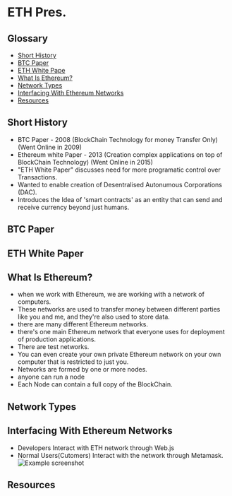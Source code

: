 # ETH Pres.


## Glossary
* [Short History](#short-history)
* [BTC Paper](#btc-paper)
* [ETH White Pape](#eth-whitepaper)
* [What Is Ethereum?](#what-is-ethereum)
* [Network Types](#network-types)
* [Interfacing With Ethereum Networks](#interfacing-with-ethereum-networks)
* [Resources](#resources)



## Short History
- BTC Paper - 2008 (BlockChain Technology for money Transfer Only) (Went Online in 2009)
- Ethereum white Paper - 2013 (Creation complex applications on top of BlockChain Technology) (Went Online in 2015)
- "ETH White Paper" discusses need for more programatic control over Transactions.
- Wanted to enable creation of Desentralised Autonumous Corporations (DAC).
- Introduces the Idea of 'smart contracts' as an entity that can send and receive currency beyond just humans. 


## BTC Paper


## ETH White Paper


## What Is Ethereum?
- when we work with Ethereum, we are working with a network of computers.
- These networks are used to transfer money between different parties like you and me, and they're also
used to store data.
- there are many different Ethereum networks.
- there's one main Ethereum network that everyone uses for deployment of production applications.
- There are test networks.
- You can even create your own private Ethereum network on your own computer that is restricted to just you.
- Networks are formed by one or more nodes.
- anyone can run a node
- Each Node can contain a full copy of the BlockChain.


## Network Types

## Interfacing With Ethereum Networks
- Developers Interact with ETH network through Web.js 
- Normal Users(Cutomers) Interact with the network through Metamask.
![Example screenshot](./img/screenshot.png)



## Resources


